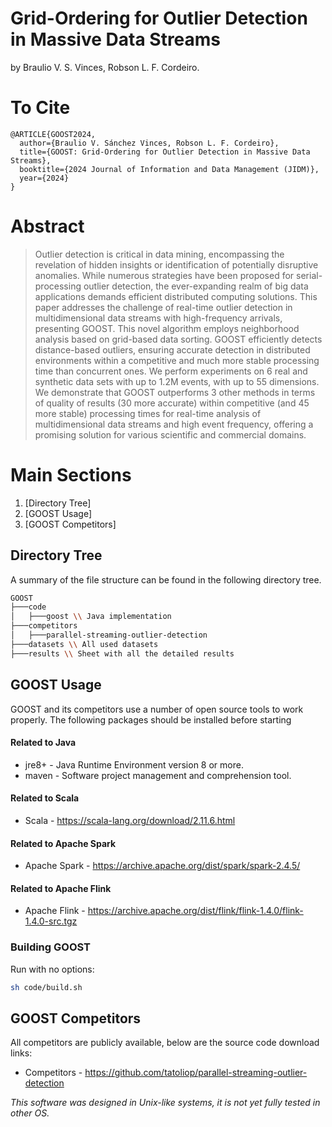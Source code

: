 # Grid-Ordering for Outlier Detection in Massive Data Streams

by
Braulio V. S. Vinces, Robson L. F. Cordeiro.

# To Cite
    @ARTICLE{GOOST2024,
      author={Braulio V. Sánchez Vinces, Robson L. F. Cordeiro},
      title={GOOST: Grid-Ordering for Outlier Detection in Massive Data Streams},
      booktitle={2024 Journal of Information and Data Management (JIDM)},
      year={2024}
    }

# Abstract

> Outlier detection is critical in data mining, encompassing the revelation of hidden insights or identification of potentially disruptive anomalies.
While numerous strategies have been proposed for serial-processing outlier detection, the ever-expanding realm of big data applications demands efficient distributed computing solutions.
This paper addresses the challenge of real-time outlier detection in multidimensional data streams with high-frequency arrivals, presenting GOOST.
This novel algorithm employs neighborhood analysis based on grid-based data sorting.
GOOST efficiently detects distance-based outliers, ensuring accurate detection in distributed environments within a competitive and much more stable processing time than concurrent ones.
We perform experiments on $6$ real and synthetic data sets with up to $1.2$M events, with up to $55$ dimensions.
We demonstrate that GOOST outperforms $3$ other methods in terms of quality of results ($30%$ more accurate) within competitive (and $45%$ more stable) processing times for real-time analysis of multidimensional data streams and high event frequency, offering a promising solution for various scientific and commercial domains.

# Main Sections
1. [Directory Tree]
2. [GOOST Usage]
3. [GOOST Competitors]

## Directory Tree

A summary of the file structure can be found in the following directory tree.

```bash
GOOST
├───code
│   ├───goost \\ Java implementation
├───competitors
│   ├───parallel-streaming-outlier-detection
├───datasets \\ All used datasets
├───results \\ Sheet with all the detailed results
```

## GOOST Usage

GOOST and its competitors use a number of open source tools to work properly. The following packages should be installed before starting

#### Related to Java

- jre8+ - Java Runtime Environment version 8 or more.
- maven - Software project management and comprehension tool.

#### Related to Scala

- Scala - <https://scala-lang.org/download/2.11.6.html>

#### Related to Apache Spark

- Apache Spark - <https://archive.apache.org/dist/spark/spark-2.4.5/>

#### Related to Apache Flink

- Apache Flink - <https://archive.apache.org/dist/flink/flink-1.4.0/flink-1.4.0-src.tgz>

### Building GOOST

Run with no options:

```sh
sh code/build.sh
```

## GOOST Competitors

All competitors are publicly available, below are the source code download links:

- Competitors - <https://github.com/tatoliop/parallel-streaming-outlier-detection>

_This software was designed in Unix-like systems, it is not yet fully tested in other OS._
